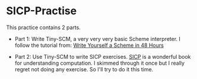 SICP-Practise
=============
This practice contains 2 parts.

- Part 1: Write Tiny-SCM, a very very very basic Scheme interpreter. 
  I follow the tutorial from:
  [Write Yourself a Scheme in 48 Hours](http://en.wikibooks.org/wiki/Write_Yourself_a_Scheme_in_48_Hours)

- Part 2: Use Tiny-SCM to write SICP exercises. [SICP](http://mitpress.mit.edu/sicp/) 
  is a wonderful book
  for understanding computation. I skimmed through it once but I really regret
  not doing any exercise. So I'll try to do it this time. 
